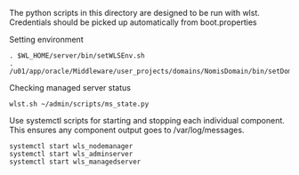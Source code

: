 The python scripts in this directory are designed to be run with wlst.
Credentials should be picked up automatically from boot.properties

Setting environment

```
. $WL_HOME/server/bin/setWLSEnv.sh
. /u01/app/oracle/Middleware/user_projects/domains/NomisDomain/bin/setDomainEnv.sh
```

Checking managed server status
```
wlst.sh ~/admin/scripts/ms_state.py
```

Use systemctl scripts for starting and stopping each individual component.
This ensures any component output goes to /var/log/messages.

```
systemctl start wls_nodemanager
systemctl start wls_adminserver
systemctl start wls_managedserver
```
